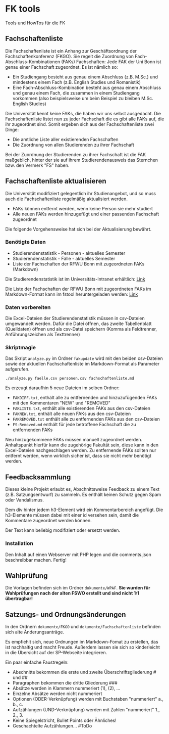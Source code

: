 # FK tools

Tools und HowTos für die FK

## Fachschaftenliste

Die Fachschaftenliste ist ein Anhang zur Geschäftsordnung der Fachschaftenkonferenz (FKGO). 
Sie regelt die Zuordnung von Fach-Abschluss-Kombinationen (FAKs) Fachschaften: Jede FAK der Uni Bonn
ist genau einer Fachschaft zugeordnet. Es ist nämlich so:

- Ein Studiengang besteht aus genau einem Abschluss (z.B. M.Sc.) und mindestens einem 
  Fach (z.B. English Studies und Romanistik)
- Eine Fach-Abschluss-Kombination besteht aus genau einem Abschluss und genau einem Fach, 
  die zusammen in einem Studiengang vorkommen (also beispielsweise um beim Beispiel zu 
  bleiben M.Sc. English Studies)

Die Universität kennt keine FAKs, die haben wir uns selbst ausgedacht. Die Fachschaftenliste listet nun 
zu jeder Fachschaft die es gibt alle FAKs auf, die ihr zugeordnet sind. Somit ergeben sich aus der 
Fachschaftenliste zwei Dinge:

- Die amtliche Liste aller existierenden Fachschaften
- Die Zuordnung von allen Studierenden zu ihrer Fachschaft

Bei der Zuordnung der Studierenden zu ihrer Fachschaft ist die FAK maßgeblich, hinter der sie auf ihrem 
Studierendenausweis das Sternchen bzw. den Vermerk "FS" haben.


## Fachschaftenliste aktualisieren

Die Universität modifiziert gelegentlich ihr Studienangebot, und so muss auch die Fachschaftenliste 
regelmäßig aktualisiert werden.

- FAKs können entfernt werden, wenn keine Person sie mehr studiert
- Alle neuen FAKs werden hinzugefügt und einer passenden Fachschaft zugeordnet

Die folgende Vorgehensweise hat sich bei der Aktualisierung bewährt.

### Benötigte Daten

- Studierendenstatistik - Personen - aktuelles Semester
- Studierendenstatistik - Fälle - aktuelles Semester
- Liste der Fachschaften der RFWU Bonn mit zugeordneten FAKs (Markdown)

Die Studierendenstatistik ist im Universitäts-Intranet erhältlich: 
[Link](https://www.intranet.uni-bonn.de/organisation/verwaltung/dez-9/abt-9.3/studierendenstatistik)

Die Liste der Fachschaften der RFWU Bonn mit zugeordneten FAKs im Markdown-Format kann im fstool 
heruntergeladen werden: [Link](https://gaia.asta.uni-bonn.de/fstool/fachschaften-md.php?fullnames)

### Daten vorbereiten

Die Excel-Dateien der Studierendenstatistik müssen in csv-Dateien umgewandelt werden. Dafür die Datei öffnen, 
das zweite Tabellenblatt (Quelldaten) öffnen und als csv-Datei speichern (Komma als Feldtrenner, Anführungszeichen 
als Texttrenner)

### Skriptmagie

Das Skript `analyze.py` im Ordner `fakupdate` wird mit den beiden csv-Dateien sowie der aktuellen 
Fachschaftenliste im Markdown-Format als Parameter aufgerufen. 

```
./analyze.py faelle.csv personen.csv fachschaftenliste.md
```

Es erzeugt daraufhin 5 neue Dateien im selben Ordner:

- `FAKDIFF.txt`, enthält alle zu entfernenden und hinzuzufügenden FAKs mit den Kommentaren "NEW" und "REMOVED"
- `FAKLISTE.txt`, enthält alle existierenden FAKs aus den csv-Dateien
- `FAKNEW.txt`, enthält alle neuen FAKs aus den csv-Dateien
- `FAKREMOVED.txt` enthält alle zu entfernenden FAKs aus den csv-Dateien
- `FS-Removed.md` enthält für jede betroffene Fachschaft die zu entfernenden FAKs

Neu hinzugekommene FAKs müssen manuell zugeordnet werden. Anhaltspunkt hierfür kann die zugehörige Fakultät 
sein, diese kann in den Excel-Dateien nachgeschlagen werden. Zu entfernende FAKs sollten nur entfernt werden, 
wenn wirklich sicher ist, dass sie nicht mehr benötigt werden.


## Feedbacksammlung

Dieses kleine Projekt erlaubt es, Abschnittsweise Feedback zu einem Text (z.B. Satzungsentwurf) zu sammeln.
Es enthält keinen Schutz gegen Spam oder Vandalismus.

Dem div hinter jedem h3-Element wird ein Kommentarbereich angefügt. Die h3-Elemente müssen dabei
mit einer id versehen sein, damit die Kommentare zugeordnet werden können.

Der Text kann beliebig modifiziert oder ersetzt werden.

### Installation

Den Inhalt auf einen Webserver mit PHP legen und die comments.json beschreibbar machen. Fertig!

## Wahlprüfung

Die Vorlagen befinden sich im Ordner `dokumente/WPAF`. **Sie wurden für Wahlprüfungen nach der alten FSWO 
erstellt und sind nicht 1:1 übertragbar!**

## Satzungs- und Ordnungsänderungen

In den Ordnern `dokumente/FKGO` und `dokumente/Fachschaftenliste` befinden sich alte Änderungsanträge.

Es empfiehlt sich, neue Ordnungen im Markdown-Fomat zu erstellen, das ist nachhaltig und macht Freude. Außerdem 
lassen sie sich so kinderleicht in die Übersicht auf der SP-Webseite integrieren.

Ein paar einfache Faustregeln:

- Abschnitte bekommen die erste und zweite Überschriftsgliederung # und ##
- Paragraphen bekommen die dritte Gliederung ###
- Absätze werden in Klammern nummeriert (1), (2), …
- Einzelne Absätze werden nicht nummeriert
- Optionen (ODER-Verknüpfung) werden mit Buchstaben "nummeriert" a., b., c.
- Aufzählungen (UND-Verknüpfung) werden mit Zahlen "nummeriert" 1., 2., 3.
- Keine Spiegelstricht, Bullet Points oder Ähnliches!
- Geschachtelte Aufzählungen… #ToDo
